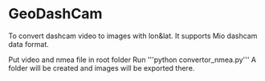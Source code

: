 # GeoDashCam

To convert dashcam video to images with lon&lat.
It supports Mio dashcam data format.

Put video and nmea file in root folder
Run '''python convertor_nmea.py'''
A folder will be created and images will be exported there. 

